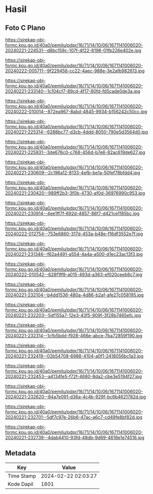 # Hasil

## Foto C Plano

https://sirekap-obj-formc.kpu.go.id/40a0/pemilu/pdpr/16/71/14/10/06/1671141006020-20240221-224531--d8bc159c-107f-4f22-8198-01fb226e402e.jpg

https://sirekap-obj-formc.kpu.go.id/40a0/pemilu/pdpr/16/71/14/10/06/1671141006020-20240222-005711--9f229456-cc22-4aec-988e-3e2afb982613.jpg

https://sirekap-obj-formc.kpu.go.id/40a0/pemilu/pdpr/16/71/14/10/06/1671141006020-20240221-233140--1c104cf7-89cd-4f17-80fd-fd5cade0de3a.jpg

https://sirekap-obj-formc.kpu.go.id/40a0/pemilu/pdpr/16/71/14/10/06/1671141006020-20240222-010014--872ea967-8abd-4845-9934-b156242c50cc.jpg

https://sirekap-obj-formc.kpu.go.id/40a0/pemilu/pdpr/16/71/14/10/06/1671141006020-20240221-225314--6288bc77-d3cb-4ddd-8050-790e5d3564d0.jpg

https://sirekap-obj-formc.kpu.go.id/40a0/pemilu/pdpr/16/71/14/10/06/1671141006020-20240221-225931--3de676c0-c768-456d-b7e6-82ac619de627.jpg

https://sirekap-obj-formc.kpu.go.id/40a0/pemilu/pdpr/16/71/14/10/06/1671141006020-20240221-230609--2c196a12-8133-4efb-be1a-50fef78bfdd4.jpg

https://sirekap-obj-formc.kpu.go.id/40a0/pemilu/pdpr/16/71/14/10/06/1671141006020-20240221-230420--989ff2b3-3f0b-4730-af0d-36976990c953.jpg

https://sirekap-obj-formc.kpu.go.id/40a0/pemilu/pdpr/16/71/14/10/06/1671141006020-20240221-230914--4ee1ff7f-692d-4857-86f7-d421ce1185bc.jpg

https://sirekap-obj-formc.kpu.go.id/40a0/pemilu/pdpr/16/71/14/10/06/1671141006020-20240222-012754--753e6860-317d-453a-b48e-f16df3552e7f.jpg

https://sirekap-obj-formc.kpu.go.id/40a0/pemilu/pdpr/16/71/14/10/06/1671141006020-20240221-231346--f62a4491-a554-4a4a-a500-d1ec23ac13f3.jpg

https://sirekap-obj-formc.kpu.go.id/40a0/pemilu/pdpr/16/71/14/10/06/1671141006020-20240222-010542--628f1ff9-a015-493d-a363-ef020ceeb6c7.jpg

https://sirekap-obj-formc.kpu.go.id/40a0/pemilu/pdpr/16/71/14/10/06/1671141006020-20240221-232104--b4dd1536-480a-4d86-b2af-afe27c058195.jpg

https://sirekap-obj-formc.kpu.go.id/40a0/pemilu/pdpr/16/71/14/10/06/1671141006020-20240221-232203--5df155a7-12e3-43f5-909f-3f28b7465efc.jpg

https://sirekap-obj-formc.kpu.go.id/40a0/pemilu/pdpr/16/71/14/10/06/1671141006020-20240221-232314--1cfb5bdd-f928-466e-abce-7ba72859f190.jpg

https://sirekap-obj-formc.kpu.go.id/40a0/pemilu/pdpr/16/71/14/10/06/1671141006020-20240221-232419--02b54708-6988-4104-a0f1-2418056bc1a3.jpg

https://sirekap-obj-formc.kpu.go.id/40a0/pemilu/pdpr/16/71/14/10/06/1671141006020-20240221-232453--a4134fe5-f72f-4680-8da2-cbe3e5194f27.jpg

https://sirekap-obj-formc.kpu.go.id/40a0/pemilu/pdpr/16/71/14/10/06/1671141006020-20240221-232620--84a7e091-d36a-4c4b-929f-bc6b4621782d.jpg

https://sirekap-obj-formc.kpu.go.id/40a0/pemilu/pdpr/16/71/14/10/06/1671141006020-20240221-232701--5df7c97e-26b6-47ac-a6c7-cd49fe8bf82d.jpg

https://sirekap-obj-formc.kpu.go.id/40a0/pemilu/pdpr/16/71/14/10/06/1671141006020-20240221-232739--4dab4410-93fd-48db-9d69-4618e1e74516.jpg


## Metadata

| Key        | Value               |
| ---------- | ------------------- |
| Time Stamp | 2024-02-22 02:03:27 |
| Kode Dapil | 1601                |



